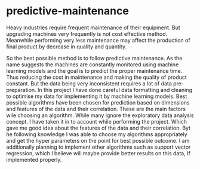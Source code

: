 # predictive-maintenance

Heavy industries require frequent maintenance  of their equipment. But upgrading machines very frequently is not cost effective method. Meanwhile performing very less maintenance may affect the production of final product by decrease in quality and quantity. 

So the best possible method is to follow predictive maintenance. As the name suggests the machines are constantly monitored using machine learning models and the goal is to predict the proper maintenance time. Thus reducing the cost in maintenance and making the quality of product constant. 
But the data being very inconsistent requires a lot of data pre-preparation. In this project I have done careful data formatting and cleaning to optimise my data for implementing it by machine learning models.
Best possible algorithms have been chosen for prediction based on dimensions and features of the data and their correlation. These are the main factors wile choosing an algorithm. While many ignore the exploratory data analysis concept. I have taken it in to account while performing the project. Which gave me good idea about the features of the data and their correlation. Byt he following knowledge I was able to choose my algorithms appropriately and get the hyper parameters on the point for best possible outcome.
I am additionally planning to implement other algorithms such as support vector regression, which I believe will maybe provide better results on this data, If implemented properly.
